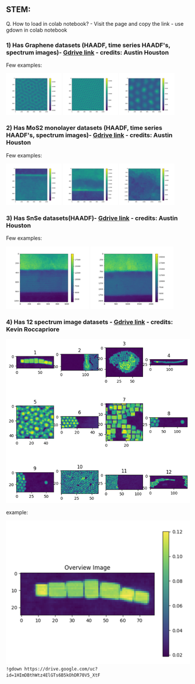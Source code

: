 ## STEM:

Q. How to load in colab notebook?
        - Visit the page and copy the link
        - use gdown in colab notebook



### 1) Has Graphene datasets (HAADF, time series HAADF's, spectrum images)- [Gdrive link](https://drive.google.com/drive/folders/1u0z4pkZJN8Q00zt_QyEWHpckuFJ_z3iZ?usp=drive_link) - credits: Austin Houston

Few examples:
<p float="left">
  <img src="../../assets/graphene_moire.png" alt="alt text" width="30%" />
  <img src="../../assets/graphene1.png" alt="alt text" width="30%" />
  <img src="../../assets/graphene2.png" alt="alt text" width="30%" />
</p>

### 2) Has MoS2 monolayer datasets (HAADF, time series HAADF's, spectrum images)- [Gdrive link](https://drive.google.com/drive/folders/1mkY9KlfnZXsvFfHLFujNmMPx4YTE0yxD?usp=drive_link) - credits: Austin Houston

Few examples:
<p float="left">
  <img src="../../assets/MoS2_1.png" alt="alt text" width="30%" />
  <img src="../../assets/MoS2_2.png" alt="alt text" width="30%" />
  <img src="../../assets/MoS2_3.png" alt="alt text" width="30%" />
</p>

### 3) Has SnSe datasets(HAADF)- [Gdrive link](https://drive.google.com/drive/folders/1lwFqZnVGk0qjoRYeKAJoNuI90vm7Nnos?usp=drive_link) - credits: Austin Houston

Few examples:
<p float="left">
  <img src="../../assets/SnSe_1.png" alt="alt text" width="45%" />
  <img src="../../assets/SnSe_2.png" alt="alt text" width="45%" />

</p>

### 4) Has 12 spectrum image datasets - [Gdrive link](https://drive.google.com/drive/folders/1qUwUopeyzAXqVQ3ROs3XEBmW9yY9Yrn6?usp=drive_link) - credits: Kevin Roccapriore


![alt text](../../assets/stem_eels_si_1.png)


example: 

![alt text](../../assets/stem_eels_si_1_1.png)
`!gdown https://drive.google.com/uc?id=1HImDBthWtz4ElGTs6B5kOhDR70V5_XtF`

